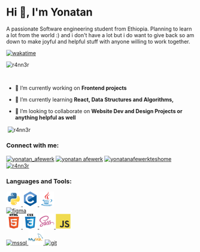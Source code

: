 <h1>Hi 👋, I'm Yonatan</h1>
<p>A passionate Software engineering student from Ethiopia. Planning to learn a lot from the world :) and i don't have a lot but i do want to give back so am down to make joyful and helpful stuff with anyone willing to work together. </p>

[![wakatime](https://wakatime.com/badge/user/23b4b157-68e1-4806-bff0-29d434416678.svg)](https://wakatime.com/@23b4b157-68e1-4806-bff0-29d434416678)
<p align="left"> <img src="https://komarev.com/ghpvc/?username=r4nn3r&label=Profile%20views&color=0e75b6&style=flat" alt="r4nn3r" /> </p>
<br>


- 🔭 I’m currently working on **Frontend projects**

- 🌱 I’m currently learning **React, Data Structures and Algorithms,**

- 👯 I’m looking to collaborate on **Website Dev and Design Projects or anything helpful as well**



<p>&nbsp;<img align="center" src="https://github-readme-stats.vercel.app/api?username=r4nn3r&show_icons=true&theme=codeSTACKr&locale=en" alt="r4nn3r" /></p>


<h3 align="left">Connect with me:</h3>
<p align="left">
<a href="https://twitter.com/yonatan_afewerk" target="_blank"><img align="center" src="https://raw.githubusercontent.com/rahuldkjain/github-profile-readme-generator/master/src/images/icons/Social/twitter.svg" alt="yonatan_afewerk" height="30" width="40" /></a>
<a href="https://www.linkedin.com/in/yonatan-afewerk/" target="_blank"><img align="center" src="https://raw.githubusercontent.com/rahuldkjain/github-profile-readme-generator/master/src/images/icons/Social/linked-in-alt.svg" alt="yonatan afewerk" height="30" width="40" /></a>
<a href="https://instagram.com/yonatanafewerkteshome" target="_blank"><img align="center" src="https://raw.githubusercontent.com/rahuldkjain/github-profile-readme-generator/master/src/images/icons/Social/instagram.svg" alt="yonatanafewerkteshome" height="30" width="40" /></a>
<a href="https://www.leetcode.com/r4nn3r" target="_blank"><img align="center" src="https://raw.githubusercontent.com/rahuldkjain/github-profile-readme-generator/master/src/images/icons/Social/leet-code.svg" alt="r4nn3r" height="30" width="40" /></a>
</p>

<h3 align="left">Languages and Tools:</h3>
<p align="left"> 
    <a href="https://www.python.org" target="_blank" rel="noreferrer"> <img src="https://raw.githubusercontent.com/devicons/devicon/master/icons/python/python-original.svg" alt="python" width="40" height="40"/> </a> 
    <a href="https://www.cprogramming.com/" target="_blank" rel="noreferrer"> <img src="https://raw.githubusercontent.com/devicons/devicon/master/icons/c/c-original.svg" alt="c" width="40" height="40"/> </a> 
    <a href="https://www.java.com" target="_blank" rel="noreferrer"> <img src="https://raw.githubusercontent.com/devicons/devicon/master/icons/java/java-original.svg" alt="java" width="40" height="40"/> </a>
    <br>
    <a href="https://www.figma.com/" target="_blank" rel="noreferrer"> <img src="https://www.vectorlogo.zone/logos/figma/figma-icon.svg" alt="figma" width="40" height="40"/> </a> 
    <br>
    <a href="https://www.w3.org/html/" target="_blank" rel="noreferrer"> <img src="https://raw.githubusercontent.com/devicons/devicon/master/icons/html5/html5-original-wordmark.svg" alt="html5" width="40" height="40"/> </a> 
    <a href="https://www.w3schools.com/css/" target="_blank" rel="noreferrer"> <img src="https://raw.githubusercontent.com/devicons/devicon/master/icons/css3/css3-original-wordmark.svg" alt="css3" width="40" height="40"/> </a>
    <a href="https://sass-lang.com" target="_blank" rel="noreferrer"> <img src="https://raw.githubusercontent.com/devicons/devicon/master/icons/sass/sass-original.svg" alt="sass" width="40" height="40"/> </a> 
    <a href="https://developer.mozilla.org/en-US/docs/Web/JavaScript" target="_blank" rel="noreferrer"> <img src="https://raw.githubusercontent.com/devicons/devicon/master/icons/javascript/javascript-original.svg" alt="javascript" width="40" height="40"/> </a> 
    <br>
    <a href="https://www.microsoft.com/en-us/sql-server" target="_blank" rel="noreferrer"> <img src="https://www.svgrepo.com/show/303229/microsoft-sql-server-logo.svg" alt="mssql" width="40" height="40"/> </a> 
    <a href="https://www.mysql.com/" target="_blank" rel="noreferrer"> <img src="https://raw.githubusercontent.com/devicons/devicon/master/icons/mysql/mysql-original-wordmark.svg" alt="mysql" width="40" height="40"/> </a>
    <a href="https://git-scm.com/" target="_blank" rel="noreferrer"> <img src="https://www.vectorlogo.zone/logos/git-scm/git-scm-icon.svg" alt="git" width="40" height="40"/> </a>
</p>



